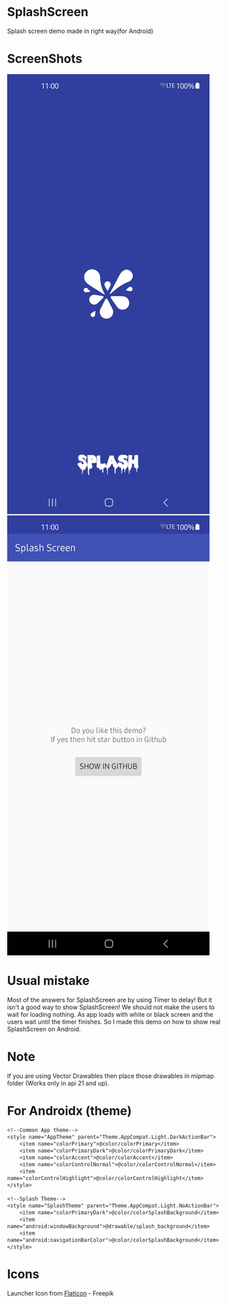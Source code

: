 # SplashScreen
Splash screen demo made in right way(for Android)

# ScreenShots

![ScreenShot1](screenshots/splash_screen1.jpg) ![ScreenShot1](screenshots/splash_screen2.jpg)

# Usual mistake
Most of the answers for SplashScreen are by using Timer to delay!
But it isn't a good way to show SplashScreen! We should not make the users to wait for loading nothing. As app loads with white or black screen and the users wait until the timer finishes.
So I made this demo on how to show real SplashScreen on Android.

# Note
If you are using Vector Drawables then place those drawables in mipmap folder (Works only in api 21 and up).

# For Androidx (theme)
<resources
    xmlns:tools="http://schemas.android.com/tools">

    <!--Common App theme-->
    <style name="AppTheme" parent="Theme.AppCompat.Light.DarkActionBar">
        <item name="colorPrimary">@color/colorPrimary</item>
        <item name="colorPrimaryDark">@color/colorPrimaryDark</item>
        <item name="colorAccent">@color/colorAccent</item>
        <item name="colorControlNormal">@color/colorControlNormal</item>
        <item name="colorControlHighlight">@color/colorControlHighlight</item>
	</style>

    <!--Splash Theme-->
    <style name="SplashTheme" parent="Theme.AppCompat.Light.NoActionBar">
        <item name="colorPrimaryDark">@color/colorSplashBackground</item>
        <item name="android:windowBackground">@drawable/splash_background</item>
        <item name="android:navigationBarColor">@color/colorSplashBackground</item>
	</style>

</resources>

# Icons
Launcher Icon from [Flaticon](https://flaticon.com) - Freepik
